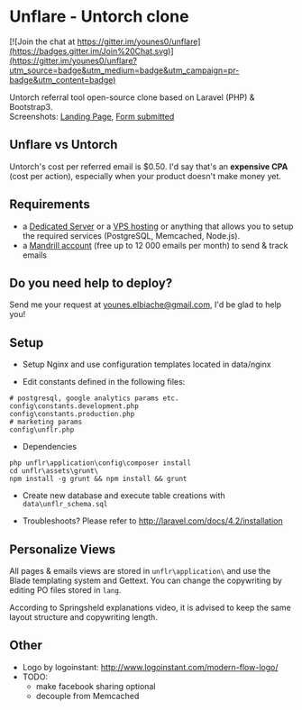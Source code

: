 # Unflare - Untorch clone

[![Join the chat at https://gitter.im/younes0/unflare](https://badges.gitter.im/Join%20Chat.svg)](https://gitter.im/younes0/unflare?utm_source=badge&utm_medium=badge&utm_campaign=pr-badge&utm_content=badge)

Untorch referral tool open-source clone based on Laravel (PHP) & Bootstrap3.  
Screenshots: [Landing Page](https://github.com/younes0/unflare/blob/master/data/docs/unflare-step1.png), [Form submitted](https://github.com/younes0/unflare/blob/master/data/docs/unflare-step2.png)

## Unflare vs Untorch 

Untorch's cost per referred email is $0.50. I'd say that's an **expensive CPA** (cost per action), especially when your product doesn't make money yet.

## Requirements

- a [Dedicated Server](http://www.kimsufi.com/us/en/) or a [VPS hosting](https://www.digitalocean.com/pricing/) or anything that allows you to setup the required services (PostgreSQL, Memcached, Node.js).
- a [Mandrill account](Mandrillapp.com) (free up to 12 000 emails per month) to send & track emails

## Do you need help to deploy?

Send me your request at <younes.elbiache@gmail.com>, I'd be glad to help you!

## Setup

- Setup Nginx and use configuration templates located in data/nginx

- Edit constants defined in the following files:
```shell
# postgresql, google analytics params etc.
config\constants.development.php
config\constants.production.php
# marketing params
config\unflr.php 
```

- Dependencies
```shell
php unflr\application\config\composer install
cd unflr\assets\grunt\ 
npm install -g grunt && npm install && grunt
```

- Create new database and execute table creations with `data\unflr_schema.sql`

- Troubleshoots? Please refer to <http://laravel.com/docs/4.2/installation>

## Personalize Views

All pages & emails views are stored in `unflr\application\` and use the Blade templating system and Gettext. You can change the copywriting by editing PO files stored in `lang`. 

According to Springsheld explanations video, it is advised to keep the same layout structure and copywriting length.

## Other

- Logo by logoinstant: http://www.logoinstant.com/modern-flow-logo/
- TODO:
	* make facebook sharing optional
	* decouple from Memcached
